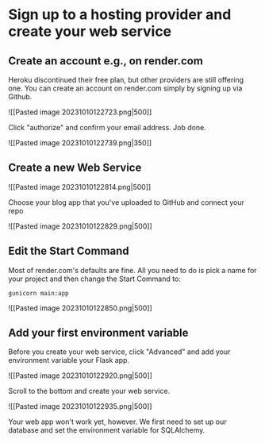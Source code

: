 # Sign up to a hosting provider and create your web service

## Create an account e.g., on render.com

Heroku discontinued their free plan, but other providers are still offering one. You can create an account on render.com simply by signing up via Github.

![[Pasted image 20231010122723.png|500]]

Click "authorize" and confirm your email address. Job done.

![[Pasted image 20231010122739.png|350]]

## Create a new Web Service

![[Pasted image 20231010122814.png|500]]

Choose your blog app that you've uploaded to GitHub and connect your repo

![[Pasted image 20231010122829.png|500]]

## Edit the Start Command

Most of render.com's defaults are fine. All you need to do is pick a name for your project and then change the Start Command to:

`gunicorn main:app`

![[Pasted image 20231010122850.png|500]]

## Add your first environment variable

Before you create your web service, click "Advanced" and add your environment variable your Flask app.

![[Pasted image 20231010122920.png|500]]

Scroll to the bottom and create your web service.

![[Pasted image 20231010122935.png|500]]

Your web app won't work yet, however. We first need to set up our database and set the environment variable for SQLAlchemy.